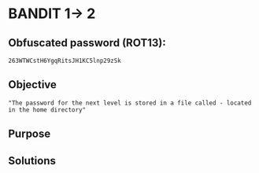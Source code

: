 # BANDIT 1-> 2

## Obfuscated password (ROT13): 

	263WTWCstH6YgqRitsJH1KC5lnp29zSk

## Objective

	"The password for the next level is stored in a file called - located in the home directory"

## Purpose

## Solutions

